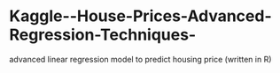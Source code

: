 # Kaggle--House-Prices-Advanced-Regression-Techniques-
advanced linear regression model to predict housing price (written in R)
